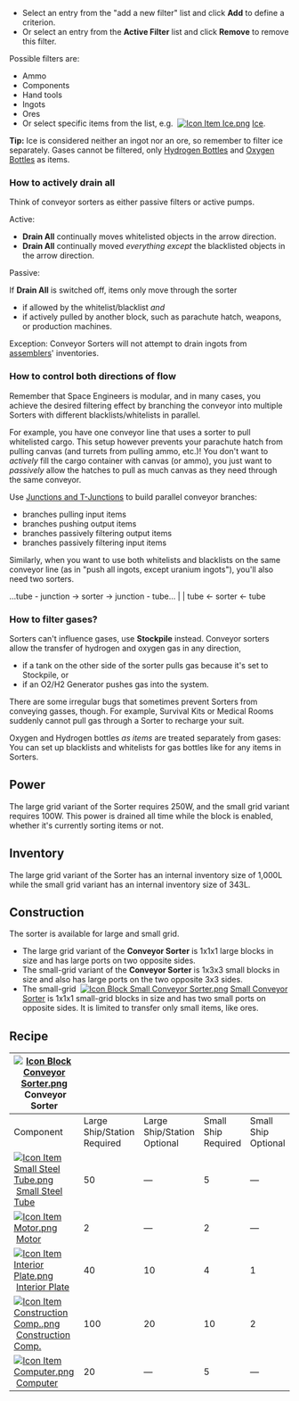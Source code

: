 *   Select an entry from the "add a new filter" list and click **Add** to define a criterion.
*   Or select an entry from the **Active Filter** list and click **Remove** to remove this filter.

Possible filters are:

*   Ammo
*   Components
*   Hand tools
*   Ingots
*   Ores
*   Or select specific items from the list, e.g.  [![Icon Item Ice.png](https://spaceengineers.wiki.gg/images/thumb/9/9a/Icon_Item_Ice.png/21px-Icon_Item_Ice.png?f8a728)](https://spaceengineers.wiki.gg/wiki/Ice "Ice") [Ice](https://spaceengineers.wiki.gg/wiki/Ice "Ice").

**Tip:** Ice is considered neither an ingot nor an ore, so remember to filter ice separately. Gases cannot be filtered, only [Hydrogen Bottles](https://spaceengineers.wiki.gg/wiki/Hydrogen_Bottle "Hydrogen Bottle") and [Oxygen Bottles](https://spaceengineers.wiki.gg/wiki/Oxygen_Bottle "Oxygen Bottle") as items.

### How to actively drain all

Think of conveyor sorters as either passive filters or active pumps.

Active:

*   **Drain All** continually moves whitelisted objects in the arrow direction.
*   **Drain All** continually moved _everything except_ the blacklisted objects in the arrow direction.

Passive:

If **Drain All** is switched off, items only move through the sorter

*   if allowed by the whitelist/blacklist _and_
*   if actively pulled by another block, such as parachute hatch, weapons, or production machines.

Exception: Conveyor Sorters will not attempt to drain ingots from [assemblers](https://spaceengineers.wiki.gg/wiki/Assembler "Assembler")' inventories.

### How to control both directions of flow

Remember that Space Engineers is modular, and in many cases, you achieve the desired filtering effect by branching the conveyor into multiple Sorters with different blacklists/whitelists in parallel.

For example, you have one conveyor line that uses a sorter to pull whitelisted cargo. This setup however prevents your parachute hatch from pulling canvas (and turrets from pulling ammo, etc.)! You don't want to _actively_ fill the cargo container with canvas (or ammo), you just want to _passively_ allow the hatches to pull as much canvas as they need through the same conveyor.

Use [Junctions and T-Junctions](https://spaceengineers.wiki.gg/wiki/Conveyor_Junction "Conveyor Junction") to build parallel conveyor branches:

*   branches pulling input items
*   branches pushing output items
*   branches passively filtering output items
*   branches passively filtering input items

Similarly, when you want to use both whitelists and blacklists on the same conveyor line (as in "push all ingots, except uranium ingots"), you'll also need two sorters.

…tube - junction -> sorter -> junction - tube…
           |                     |
            tube <- sorter <- tube

### How to filter gases?

Sorters can't influence gases, use **Stockpile** instead. Conveyor sorters allow the transfer of hydrogen and oxygen gas in any direction,

*   if a tank on the other side of the sorter pulls gas because it's set to Stockpile, or
*   if an O2/H2 Generator pushes gas into the system.

There are some irregular bugs that sometimes prevent Sorters from conveying gasses, though. For example, Survival Kits or Medical Rooms suddenly cannot pull gas through a Sorter to recharge your suit.

Oxygen and Hydrogen bottles _as items_ are treated separately from gases: You can set up blacklists and whitelists for gas bottles like for any items in Sorters.

## Power

The large grid variant of the Sorter requires 250W, and the small grid variant requires 100W. This power is drained all time while the block is enabled, whether it's currently sorting items or not.

## Inventory

The large grid variant of the Sorter has an internal inventory size of 1,000L while the small grid variant has an internal inventory size of 343L.

## Construction

The sorter is available for large and small grid.

*   The large grid variant of the **Conveyor Sorter** is 1x1x1 large blocks in size and has large ports on two opposite sides.
*   The small-grid variant of the **Conveyor Sorter** is 1x3x3 small blocks in size and also has large ports on the two opposite 3x3 sides.
*   The small-grid  [![Icon Block Small Conveyor Sorter.png](https://spaceengineers.wiki.gg/images/thumb/f/f7/Icon_Block_Small_Conveyor_Sorter.png/21px-Icon_Block_Small_Conveyor_Sorter.png?905995)](https://spaceengineers.wiki.gg/wiki/Small_Conveyor_Sorter "Small Conveyor Sorter") [Small Conveyor Sorter](https://spaceengineers.wiki.gg/wiki/Small_Conveyor_Sorter "Small Conveyor Sorter") is 1x1x1 small-grid blocks in size and has two small ports on opposite sides. It is limited to transfer only small items, like ores.

## Recipe

| [![Icon Block Conveyor Sorter.png](https://spaceengineers.wiki.gg/images/thumb/d/db/Icon_Block_Conveyor_Sorter.png/21px-Icon_Block_Conveyor_Sorter.png?b0bfc9)](https://spaceengineers.wiki.gg/wiki/Conveyor_Sorter "Conveyor Sorter") Conveyor Sorter |     |     |     |     |
| --- | --- | --- | --- | --- |
| Component | Large Ship/Station  <br>Required | Large Ship/Station  <br>Optional | Small Ship  <br>Required | Small Ship  <br>Optional |
| [![Icon Item Small Steel Tube.png](https://spaceengineers.wiki.gg/images/thumb/f/f7/Icon_Item_Small_Steel_Tube.png/21px-Icon_Item_Small_Steel_Tube.png?4fe418)](https://spaceengineers.wiki.gg/wiki/Small_Steel_Tube "Small Steel Tube") [Small Steel Tube](https://spaceengineers.wiki.gg/wiki/Small_Steel_Tube "Small Steel Tube") | 50  | —   | 5   | —   |
| [![Icon Item Motor.png](https://spaceengineers.wiki.gg/images/thumb/2/2c/Icon_Item_Motor.png/21px-Icon_Item_Motor.png?4a2f3f)](https://spaceengineers.wiki.gg/wiki/Motor "Motor") [Motor](https://spaceengineers.wiki.gg/wiki/Motor "Motor") | 2   | —   | 2   | —   |
| [![Icon Item Interior Plate.png](https://spaceengineers.wiki.gg/images/thumb/7/77/Icon_Item_Interior_Plate.png/21px-Icon_Item_Interior_Plate.png?d80f8e)](https://spaceengineers.wiki.gg/wiki/Interior_Plate "Interior Plate") [Interior Plate](https://spaceengineers.wiki.gg/wiki/Interior_Plate "Interior Plate") | 40  | 10  | 4   | 1   |
| [![Icon Item Construction Comp..png](https://spaceengineers.wiki.gg/images/thumb/4/45/Icon_Item_Construction_Comp..png/21px-Icon_Item_Construction_Comp..png?cdc26f)](https://spaceengineers.wiki.gg/wiki/Construction_Comp. "Construction Comp.") [Construction Comp.](https://spaceengineers.wiki.gg/wiki/Construction_Comp. "Construction Comp.") | 100 | 20  | 10  | 2   |
| [![Icon Item Computer.png](https://spaceengineers.wiki.gg/images/thumb/7/72/Icon_Item_Computer.png/21px-Icon_Item_Computer.png?65c1a4)](https://spaceengineers.wiki.gg/wiki/Computer "Computer") [Computer](https://spaceengineers.wiki.gg/wiki/Computer "Computer") | 20  | —   | 5   | —   |